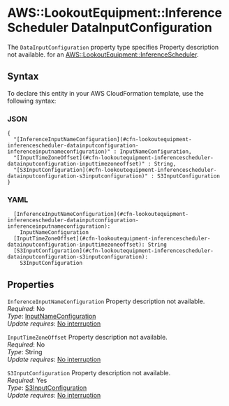 # AWS::LookoutEquipment::InferenceScheduler DataInputConfiguration<a name="aws-properties-lookoutequipment-inferencescheduler-datainputconfiguration"></a>

<a name="aws-properties-lookoutequipment-inferencescheduler-datainputconfiguration-description"></a>The `DataInputConfiguration` property type specifies Property description not available\. for an [AWS::LookoutEquipment::InferenceScheduler](aws-resource-lookoutequipment-inferencescheduler.md)\.

## Syntax<a name="aws-properties-lookoutequipment-inferencescheduler-datainputconfiguration-syntax"></a>

To declare this entity in your AWS CloudFormation template, use the following syntax:

### JSON<a name="aws-properties-lookoutequipment-inferencescheduler-datainputconfiguration-syntax.json"></a>

```
{
  "[InferenceInputNameConfiguration](#cfn-lookoutequipment-inferencescheduler-datainputconfiguration-inferenceinputnameconfiguration)" : InputNameConfiguration,
  "[InputTimeZoneOffset](#cfn-lookoutequipment-inferencescheduler-datainputconfiguration-inputtimezoneoffset)" : String,
  "[S3InputConfiguration](#cfn-lookoutequipment-inferencescheduler-datainputconfiguration-s3inputconfiguration)" : S3InputConfiguration
}
```

### YAML<a name="aws-properties-lookoutequipment-inferencescheduler-datainputconfiguration-syntax.yaml"></a>

```
  [InferenceInputNameConfiguration](#cfn-lookoutequipment-inferencescheduler-datainputconfiguration-inferenceinputnameconfiguration):
    InputNameConfiguration
  [InputTimeZoneOffset](#cfn-lookoutequipment-inferencescheduler-datainputconfiguration-inputtimezoneoffset): String
  [S3InputConfiguration](#cfn-lookoutequipment-inferencescheduler-datainputconfiguration-s3inputconfiguration):
    S3InputConfiguration
```

## Properties<a name="aws-properties-lookoutequipment-inferencescheduler-datainputconfiguration-properties"></a>

`InferenceInputNameConfiguration` <a name="cfn-lookoutequipment-inferencescheduler-datainputconfiguration-inferenceinputnameconfiguration"></a>
Property description not available\.  
_Required_: No  
_Type_: [InputNameConfiguration](aws-properties-lookoutequipment-inferencescheduler-inputnameconfiguration.md)  
_Update requires_: [No interruption](https://docs.aws.amazon.com/AWSCloudFormation/latest/UserGuide/using-cfn-updating-stacks-update-behaviors.html#update-no-interrupt)

`InputTimeZoneOffset` <a name="cfn-lookoutequipment-inferencescheduler-datainputconfiguration-inputtimezoneoffset"></a>
Property description not available\.  
_Required_: No  
_Type_: String  
_Update requires_: [No interruption](https://docs.aws.amazon.com/AWSCloudFormation/latest/UserGuide/using-cfn-updating-stacks-update-behaviors.html#update-no-interrupt)

`S3InputConfiguration` <a name="cfn-lookoutequipment-inferencescheduler-datainputconfiguration-s3inputconfiguration"></a>
Property description not available\.  
_Required_: Yes  
_Type_: [S3InputConfiguration](aws-properties-lookoutequipment-inferencescheduler-s3inputconfiguration.md)  
_Update requires_: [No interruption](https://docs.aws.amazon.com/AWSCloudFormation/latest/UserGuide/using-cfn-updating-stacks-update-behaviors.html#update-no-interrupt)
